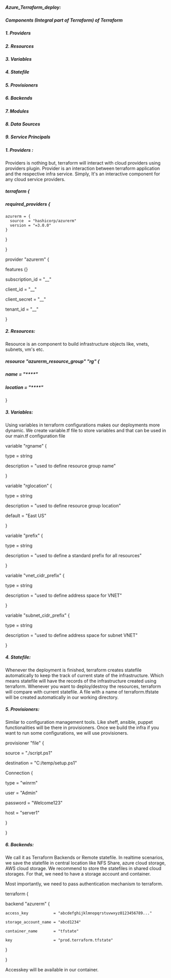 ##### Azure_Terraform_deploy:
##### Components (Integral part of Terraform) of Terraform
##### 1. Providers
##### 2. Resources
##### 3. Variables
##### 4. Statefile
##### 5. Provisioners
##### 6. Backends
##### 7. Modules
##### 8. Data Sources
##### 9. Service Principals

##### 1. Providers :
Providers is nothing but, terraform will interact with cloud providers using providers plugin.
Provider is an interaction between terraform application and the respective infra service.
Simply, It's an interactive component for any cloud service providers.

##### terraform {

  ##### required_providers {
  
    azurerm = {
      source  = "hashicorp/azurerm"
      version = "=3.0.0"
    }
  }
  
}

provider "azurerm" {

  features {}


  subscription_id    = "__"
  
  client_id          = "__"
  
  client_secret      = "__"
  
  tenant_id          = "__"


}


##### 2. Resources:
Resource is an component to build infrastructure objects like, vnets, subnets, vm's etc.

##### resource "azurerm_resource_group" "rg" {

##### name     = "****"

##### location = "****"
  
}

##### 3. Variables:
Using variables in terraform configurations makes our deployments more dynamic.
We create variable.tf file to store variables and that can be used in our main.tf configuration file

variable "rgname" {

  type = string
  
  description = "used to define resource group name"
  
}

variable "rglocation" {

  type = string
  
  description = "used to define resource group location"
  
  default = "East US"
  
}

variable "prefix" {

  type = string
  
  description = "used to define a standard prefix for all resources"
  
}

variable "vnet_cidr_prefix" {

  type = string
  
  description = "used to define address space for VNET"
  
}

variable "subnet_cidr_prefix" {

  type = string
  
  description = "used to define address space for subnet VNET"
  
}

##### 4. Statefile:
Whenever the deployment is finished, terraform creates statefile automatically to keep the track of current state of the infrastructure.
Which means statefile will have the records of the infrastructure created using terraform. 
Whenever you want to deploy/destroy the resources, terraform will compare with current statefile.
A file with a name of terraform.tfstate will be created automatically in our working directory.

##### 5. Provisioners:
Similar to configuration management tools. Like sheff, ansible, puppet functionalities will be there in provisioners.
Once we build the infra if you want to run some configurations, we will use provisioners.

provisioner "file" {

source = "./script.ps1"

destination = "C:/temp/setup.ps1"

Connection {

type = "winrm"

user = "Admin"

password = "Welcome123"

host = "server1"

}

}

##### 6. Backends:
We call it as Terraform Backends or Remote statefile.
In realtime scenarios, we save the statefile in central location like NFS Share, azure cloud storage, AWS cloud storage.
We recommend to store the statefiles in shared cloud storages. 
For that, we need to have a storage account and container.

Most importantly, we need to pass authentication mechanism to terraform.

terraform {

  backend "azurerm" {
  
    access_key           = "abcdefghijklmnopqrstuvwxyz0123456789..."
    
    storage_account_name = "abcd1234"
    
    container_name       = "tfstate"
    
    key                  = "prod.terraform.tfstate"
    
  }
  
}

Accesskey will be available in our container.



